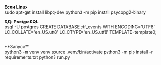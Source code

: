 
**Если Linux** <br>
sudo apt-get install libpq-dev
python3 -m pip install psycopg2-binary<br>

**БД: PostgreSQL** <br>
psql -U postgres 
CREATE DATABASE ctf_events WITH ENCODING='UTF8' LC_COLLATE='en_US.utf8' LC_CTYPE='en_US.utf8' TEMPLATE=template0;

<br>
**Запуск** <br>
python3 -m venv venv
source .venv/bin/activate
python3 -m pip install -r requirements.txt
python3 run.py
